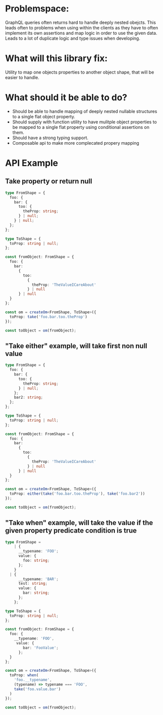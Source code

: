 # Problemspace:

GraphQL queries often returns hard to handle deeply nested obejcts.
This leads often to problems when using within the clients as they have to often implement its own assertions and map logic in order to use the given data.
Leads to a lot of duplicate logic and type issues when developing.

# What will this library fix:

Utility to map one objects properties to another object shape, that will be easier to handle.

# What should it be able to do?

- Should be able to handle mapping of deeply nested nullable structures to a single flat object property.
- Should supply with function utility to have mulitple object properties to be mapped to a single flat property using conditional assertions on them.
- Should have a strong typing support.
- Composable api to make more complecated propery mapping

# API Example

## Take property or return null

```typescript
type FromShape = {
  foo: {
    bar: {
      too: {
        theProp: string;
      } | null;
    } | null;
  };
};

type ToShape = {
  toProp: string | null;
};

const fromObject: FromShape = {
  foo: {
    bar:
      {
        too:
          {
            theProp: 'TheValueICareAbout'
          } | null
      } | null
  }
};

const om = createOm<FromShape, ToShape>({
  toProp: take('foo.bar.too.theProp')
});

const toObject = om(fromObject);
```

## "Take either" example, will take first non null value

```typescript
type FromShape = {
  foo: {
    bar: {
      too: {
        theProp: string;
      } | null;
    };
    bar2: string;
  };
};

type ToShape = {
  toProp: string | null;
};

const fromObject: FromShape = {
  foo: {
    bar:
      {
        too:
          {
            theProp: 'TheValueICareAbout'
          } | null
      } | null
  }
};

const om = createOm<FromShape, ToShape>({
  toProp: either(take('foo.bar.too.theProp'), take('foo.bar2'))
});

const toObject = om(fromObject);
```

## "Take when" example, will take the value if the given property predicate condition is true

```typescript
type FromShape =
    | {
      __typename: 'FOO';
      value: {
        foo: string;
      };
    }
  | {
      __typename: 'BAR';
      test: string;
      value: {
        bar: string;
      };
    };

type ToShape = {
  toProp: string | null;
};

const fromObject: FromShape = {
  foo: {
    __typename: 'FOO',
     value: {
        bar: 'FooValue';
      };
  }
};

const om = createOm<FromShape, ToShape>({
  toProp: when(
    'foo.__typename',
    (typename) => typename === 'FOO',
    take('foo.value.bar')
  )
});

const toObject = om(fromObject);
```
